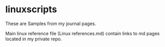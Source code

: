 # linuxscripts

These are Samples from my journal pages.

Main linux reference file (Linux references.md) contain links to md pages located in my private repo.
